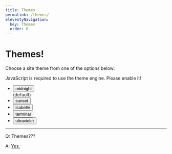 ```yaml
---
title: Themes
permalink: /themes/
eleventyNavigation:
  key: Themes
  order: 6
---
```


<h1>Themes!</h1>

Choose a site theme from one of the options below:

<noscript>
	JavaScript is required to use the theme engine. Please enable it!
</noscript>

<ul class="themes">
	<li class="themes__li">
		<button class="themes__button">
			midnight
		</button>
		<div class="themes__bonus">
			(default)
		</div>
	</li>
	<li>
		<button class="themes__button">
			sunset
		</button>
	</li>
	<li>
		<button class="themes__button">
			isabelle
		</button>
	</li>
	<li>
		<button class="themes__button">
			terminal
		</button>
	</li>
		<li>
		<button class="themes__button">
			ultraviolet
		</button>
	</li>
</ul>

<hr>

Q: Themes???

A: [Yes.](/pages/whats-a-theme)


